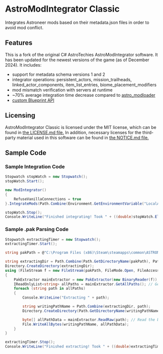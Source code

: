 # AstroModIntegrator Classic
Integrates Astroneer mods based on their metadata.json files in order to avoid mod conflict.

## Features
This is a fork of the original C# AstroTechies AstroModIntegrator software. It has been updated for the newest versions of the game (as of December 2024). It includes:
- support for metadata schema versions 1 and 2
- integrator operations: persistent_actors, mission_trailheads, linked_actor_components, item_list_entries, biome_placement_modifiers
- mod mismatch verification with servers at runtime
- ~70% average integration time decrease compared to [astro_modloader](https://github.com/AstroTechies/astro_modloader)
- [custom Blueprint API](https://github.com/atenfyr/AstroModIntegrator/tree/master/BlueprintAssets)

## Licensing
AstroModIntegrator Classic is licensed under the MIT license, which can be found in [the LICENSE.md file.](https://github.com/atenfyr/AstroModIntegrator/blob/master/LICENSE.md) In addition, necessary licenses for the third-party material used in this software can be found in [the NOTICE.md file.](https://github.com/atenfyr/AstroModIntegrator/blob/master/NOTICE.md)

## Sample Code
### Sample Integration Code
```cs
Stopwatch stopWatch = new Stopwatch();
stopWatch.Start();

new ModIntegrator()
{
    RefuseVanillaConnections = true
}.IntegrateMods(Path.Combine(Environment.GetEnvironmentVariable("LocalAppData"), @"Astro\Saved\Paks"), @"C:\Program Files (x86)\Steam\steamapps\common\ASTRONEER\Astro\Content\Paks");

stopWatch.Stop();
Console.WriteLine("Finished integrating! Took " + ((double)stopWatch.Elapsed.Ticks / TimeSpan.TicksPerMillisecond) + " ms in total.");
```

### Sample .pak Parsing Code
```cs
Stopwatch extractingTimer = new Stopwatch();
extractingTimer.Start();

string pakPath = @"C:\Program Files (x86)\Steam\steamapps\common\ASTRONEER\Astro\Content\Paks\Astro-WindowsNoEditor.pak";

string extractingDir = Path.Combine(Path.GetDirectoryName(pakPath), Path.GetFileNameWithoutExtension(pakPath));
Directory.CreateDirectory(extractingDir);
using (FileStream f = new FileStream(pakPath, FileMode.Open, FileAccess.Read))
{
    PakExtractor mainExtractor = new PakExtractor(new BinaryReader(f));
    IReadOnlyList<string> allPaths = mainExtractor.GetAllPaths(); // Get a list of every path that is contained within this pak file. The provided mount point is ignored
    foreach (string path in allPaths)
    {
        Console.WriteLine("Extracting " + path);

        string writingPathName = Path.Combine(extractingDir, path);
        Directory.CreateDirectory(Path.GetDirectoryName(writingPathName));

        byte[] allPathData = mainExtractor.ReadRaw(path); // Read the bytes of this particular asset based off its path within the pak file
        File.WriteAllBytes(writingPathName, allPathData);
    }
}

extractingTimer.Stop();
Console.WriteLine("Finished extracting! Took " + ((double)extractingTimer.Elapsed.Ticks / TimeSpan.TicksPerSecond) + " seconds in total.");
```
